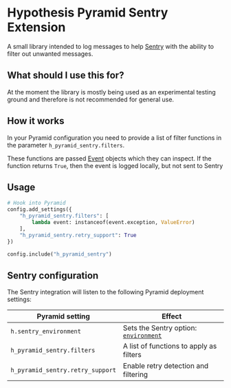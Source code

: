 Hypothesis Pyramid Sentry Extension
===================================

A small library intended to log messages to help [Sentry](https://sentry.io)
with the ability to filter out unwanted messages.

What should I use this for?
---------------------------

At the moment the library is mostly being used as an experimental testing
ground and therefore is not recommended for general use.

How it works
------------

In your Pyramid configuration you need to provide a list of filter functions
in the parameter `h_pyramid_sentry.filters`.

These functions are passed [Event](h_pyramid_sentry/event.py) objects which
they can inspect. If the function returns `True`, then the event is logged
locally, but not sent to Sentry

Usage
-----

```python
# Hook into Pyramid
config.add_settings({
    "h_pyramid_sentry.filters": [
        lambda event: instanceof(event.exception, ValueError)
    ],
    "h_pyramid_sentry.retry_support": True
})

config.include("h_pyramid_sentry")
```

Sentry configuration
--------------------

The Sentry integration will listen to the following Pyramid deployment settings:

| Pyramid setting        | Effect |
|------------------------|---------------|
| `h.sentry_environment` | Sets the Sentry option: [`environment`](https://docs.sentry.io/error-reporting/configuration/?platform=javascript#environment) |
| `h_pyramid_sentry.filters` | A list of functions to apply as filters |
| `h_pyramid_sentry.retry_support` | Enable retry detection and filtering |
